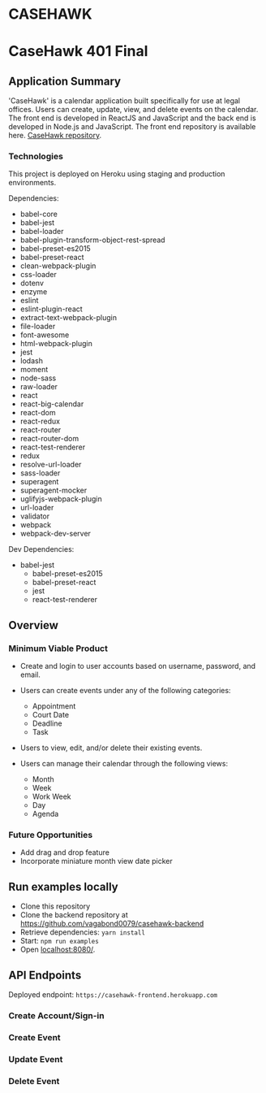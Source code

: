 # CASEHAWK

# CaseHawk 401 Final


## Application Summary

'CaseHawk' is a calendar application built specifically for use at legal offices. Users can create, update, view, and delete events on the calendar. The front end is developed in ReactJS and JavaScript and the back end is developed in Node.js and JavaScript. The front end repository is available here. [CaseHawk repository](https://github.com/vagabond0079/casehawk-frontend).

### Technologies

This project is deployed on Heroku using staging and production environments.

Dependencies:

  * babel-core
  * babel-jest
  * babel-loader
  * babel-plugin-transform-object-rest-spread
  * babel-preset-es2015
  * babel-preset-react
  * clean-webpack-plugin
  * css-loader
  * dotenv
  * enzyme
  * eslint
  * eslint-plugin-react
  * extract-text-webpack-plugin
  * file-loader
  * font-awesome
  * html-webpack-plugin
  * jest
  * lodash
  * moment
  * node-sass
  * raw-loader
  * react
  * react-big-calendar
  * react-dom
  * react-redux
  * react-router
  * react-router-dom
  * react-test-renderer
  * redux
  * resolve-url-loader
  * sass-loader
  * superagent
  * superagent-mocker
  * uglifyjs-webpack-plugin
  * url-loader
  * validator
  * webpack
  * webpack-dev-server

Dev Dependencies:

  * babel-jest
	* babel-preset-es2015
	* babel-preset-react
	* jest
	* react-test-renderer

## Overview
### Minimum Viable Product
* Create and login to user accounts based on username, password, and email.
* Users can create events under any of the following categories:
  *  Appointment
  *  Court Date
  *  Deadline
  *  Task

* Users to view, edit, and/or delete their existing events.
* Users can manage their calendar through the following views:
  *  Month
  *  Week
  *  Work Week
  *  Day
  *  Agenda

### Future Opportunities
* Add drag and drop feature
* Incorporate miniature month view date picker

## Run examples locally

* Clone this repository
* Clone the backend repository at https://github.com/vagabond0079/casehawk-backend
* Retrieve dependencies: `yarn install`
* Start: `npm run examples`
* Open [localhost:8080/](http://localhost:8080).

## API Endpoints
Deployed endpoint: `https://casehawk-frontend.herokuapp.com`

### Create Account/Sign-in

###  Create Event

### Update Event

### Delete Event
